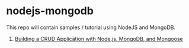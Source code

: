 # nodejs-mongodb
This repo will contain samples / tutorial using NodeJS and MongoDB.

1. [Building a CRUD Application with Node.js, MongoDB, and Mongoose](https://blackslate.io/articles/build-crud-application-using-nodejs-mongodb-mongoose)
